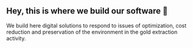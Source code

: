 ## Hey, this is where we build our software 👋

We build here digital solutions to respond to issues of optimization, cost reduction and preservation of the environment in the gold extraction activity.
